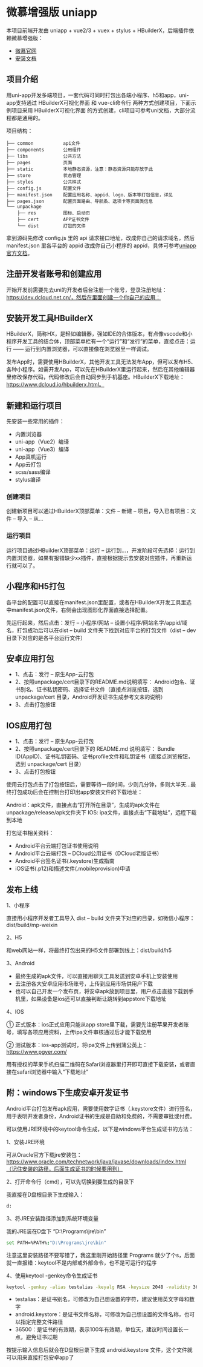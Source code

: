 # 微慕增强版 uniapp

本项目前端开发由 uniapp + vue2/3 + vuex + stylus + HBuilderX，后端插件依赖微慕增强版：

* [微慕官网](https://www.minapper.com/)
* [安装文档](https://docs.minapper.com/)


## 项目介绍
用uni-app开发多端项目，一套代码可同时打包出各端小程序、h5和app，uni-app支持通过 HBuilderX可视化界面 和 vue-cli命令行 两种方式创建项目，下面示例项目采用 HBuilderX可视化界面 的方式创建，cli项目可参考uni文档，大部分流程都是通用的。

项目结构：

```
├── common           api文件  
├── components       公用组件  
├── libs             公共方法  
├── pages            页面  
├── static           本地静态资源，注意：静态资源只能存放于此  
├── store            状态管理  
├── styles           公共样式  
├── config.js        配置文件  
├── manifest.json    配置应用名称、appid、logo、版本等打包信息，详见  
├── pages.json       配置页面路由、导航条、选项卡等页面类信息  
└── unpackage  
    ├── res          图标、启动页  
    ├── cert         APP证书文件  
    └── dist         打包的文件 
```

拿到源码先修改 config.js 里的 api 请求接口地址，改成你自己的请求域名，然后 manifest.json 里各平台的 appid 改成你自己小程序的 appid，具体可参考[uniapp官方文档](https://uniapp.dcloud.net.cn/)。

## 注册开发者账号和创建应用

开始开发前需要先去uni的开发者后台注册一个账号，登录注册地址：https://dev.dcloud.net.cn/，然后在里面创建一个你自己的应用：

## 安装开发工具HBuilderX

HBuilderX，简称HX，是轻如编辑器，强如IDE的合体版本，有点像vscode和小程序开发工具的结合体，顶部菜单栏有一个“运行”和“发行”的菜单，直接点击：运行 —— 运行到内置浏览器，可以直接像在浏览器里一样调试。

发布App时，需要使用HBuilderX，其他开发工具无法发布App，但可以发布H5、各种小程序。如需开发App，可以先在HBuilderX里运行起来，然后在其他编辑器里修改保存代码，代码修改后会自动同步到手机基座。HBuilderX下载地址：https://www.dcloud.io/hbuilderx.html。

## 新建和运行项目

先安装一些常用的插件：

* 内置浏览器
* uni-app（Vue2）编译
* uni-app（Vue3）编译
* App真机运行
* App云打包
* scss/sass编译
* stylus编译

### 创建项目
创建新项目可以通过HBuilderX顶部菜单：文件 – 新建 – 项目，导入已有项目：文件 – 导入 – 从…

### 运行项目
运行项目通过HBuilderX顶部菜单：运行 – 运行到…，开发阶段可先选择：运行到内置浏览器，如果有报错缺少xx插件，直接根据提示去安装对应插件，再重新运行就可以了。

## 小程序和H5打包

各平台的配置可以直接在manifest.json里配置，或者在HBuilderX开发工具里选中manifest.json文件，右侧会出现图形化界面直接选择配置。

先运行起来，然后点击：发行 – 小程序/网站 – 设置小程序/网站名字/appid/域名，打包成功后可以在dist – build 文件夹下找到对应平台的打包文件（dist – dev 目录下对应的是各平台运行文件）

## 安卓应用打包

* 1、点击：发行 – 原生App-云打包
* 2、按照unpackage/cert目录下的README.md说明填写：
Android包名、证书别名、证书私钥密码、选择证书文件（直接点浏览按钮，选到 unpackage/cert 目录，Android开发证书生成参考文末的说明）
* 3、点击打包按钮

## IOS应用打包
* 1、点击：发行 – 原生App-云打包
* 2、按照unpackage/cert目录下的 README.md 说明填写：
Bundle ID(AppID)、证书私钥密码、证书profile文件和私钥证书（直接点浏览按钮，选到 unpackage/cert 目录）
* 3、点击打包按钮

使用云打包点击了打包按钮后，需要等待一段时间，少则几分钟，多则大半天…最终打包成功后会在控制台打印出app安装文件的下载地址：

Android：apk文件，直接点击“打开所在目录”，生成的apk文件在 unpackage/release/apk文件夹下
IOS: ipa文件，直接点击“下载地址”，远程下载到本地

打包证书相关资料：
* Android平台云端打包证书使用说明
* Android平台云端打包 – DCloud公用证书（DCloud老版证书）
* Android平台签名证书(.keystore)生成指南
* iOS证书(.p12)和描述文件(.mobileprovision)申请

## 发布上线
1、小程序

直接用小程序开发者工具导入 dist – build 文件夹下对应的目录，如微信小程序：dist/build/mp-weixin

2、H5

和web网站一样，将最终打包出来的H5文件部署到线上：dist/build/h5

3、Android

* 最终生成的apk文件，可以直接用聊天工具发送到安卓手机上安装使用
* 去注册各大安卓应用市场账号，上传到应用市场供用户下载
* 也可以自己开发一个发布页，将安卓apk放到项目里，用户点击直接下载到手机里，如果设备是ios还可以直接判断让跳转到appstore下载地址

4、IOS

① 正式版本：ios正式应用只能从app store里下载，需要先注册苹果开发者账号，填写各项应用资料，上传ipa文件审核通过后才能下载使用

② 测试版本：ios-app测试时，将ipa文件上传到蒲公英上：https://www.pgyer.com/

用有授权的苹果手机扫描二维码在Safari浏览器里打开即可直接下载安装，或者直接在safari浏览器中输入“下载地址”

## 附：windows下生成安卓开发证书
Android平台打包发布apk应用，需要使用数字证书（.keystore文件）进行签名，用于表明开发者身份，Android证书的生成是自助和免费的，不需要审批或付费。

可以使用JRE环境中的keytool命令生成，以下是windows平台生成证书的方法：

1、安装JRE环境

可从Oracle官方下载jre安装包：https://www.oracle.com/technetwork/java/javase/downloads/index.html（记住安装的路径，后面生成证书的时候要用到）

2、打开命令行（cmd），可以先切换到要生成的目录下

我直接在D盘根目录下生成输入：

```bash
d:
```
3、将JRE安装路径添加到系统环境变量

我的JRE装在D盘下 “D:\Programs\jre\bin”

```bash
set PATH=%PATH%;"D:\Programs\jre\bin"
```

注意这里安装路径不要写错了，我这里刚开始路径里 Programs 就少了个s，后面就一直报错：keytool不是内部或外部命令，也不是可运行的程序

4、使用keytool -genkey命令生成证书

```bash
keytool -genkey -alias testalias -keyalg RSA -keysize 2048 -validity 36500 -keystore android.keystore
```
* testalias：是证书别名，可修改为自己想设置的字符，建议使用英文字母和数字
* android.keystore：是证书文件名称，可修改为自己想设置的文件名称，也可以指定完整文件路径
* 36500：是证书的有效期，表示100年有效期，单位天，建议时间设置长一点，避免证书过期

按提示输入信息后就会在D盘根目录下生成 android.keystore 文件，这个文件就可以用来直接打包安卓app了